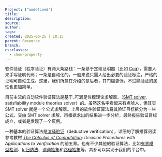 ```yaml
---
Project: ["undefined"]
title: 
description: 
source: 
author: 
tags: 
created: 2025-06-25 | 10:15
parent: Resource
branch: 
cssclasses:
  - show-property
---
```

软件验证（程序验证）有两大条路线：一条基于定理证明器（比如 [Coq](https://link.zhihu.com/?target=https%3A//coq.inria.fr/)），需要人来手写证明代码；一条是自动化的，一般来说只需人给出必要的验证标注，严格的证明可自动生成。这里，我们所意在介绍的是后者，其门槛更低，不过能验证的属性也更加简单。

目前主流的自动软件验证算法是基于_可满足性模理论求解器_（[SMT solver](https://zhida.zhihu.com/search?content_id=510553048&content_type=Answer&match_order=1&q=SMT+solver&zhida_source=entity), satisfiability module theories solver）的。虽然这名字看起来有点唬人，但其实 SMT solver 就是一个公式求解器。上层的软件验证算法将其验证目标拆分为一些公式，交由 SMT solver 求解，再根据求出的结果进一步分析，最终报告验证目标成立，或者是发现了一个反例。

一种基本的验证算法是[演绎验证](https://zhuanlan.zhihu.com/p/312501103)（deductive verification），详细的了解推荐阅读参考教材 _[The Calculus of Computation](https://zhida.zhihu.com/search?content_id=510553048&content_type=Answer&match_order=1&q=The+Calculus+of+Computation&zhida_source=entity): Decision Procedures with Applications to Verification_ 的前五章。也有不少其他的验证算法，比如[有界模型检测](https://zhuanlan.zhihu.com/p/318446383)、[k 归纳法](https://zhuanlan.zhihu.com/p/322463393)、[谓词抽象](https://zhuanlan.zhihu.com/p/332406712)和[路径抽象](https://zhuanlan.zhihu.com/p/336179788)等，其都可以实现于我们的平台中。

  
